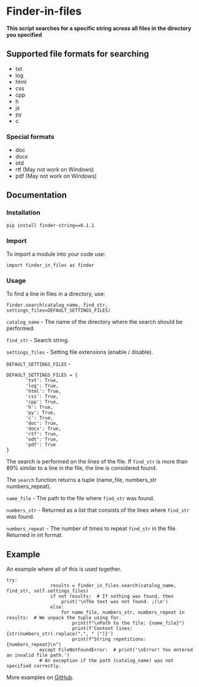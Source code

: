 # Finder-in-files
**This script searches for a specific string across all files in the directory you specified**
## Supported file formats for searching
- txt
- log
- html
- css
- cpp
- h
- js
- py
- c
### Special formats
- doc
- docx
- otd
- rtf  (May not work on Windows)
- pdf  (May not work on Windows)

## Documentation

### Installation

```
pip install finder-string==0.1.1
```

### Import
To import a module into your code use:
```
import finder_in_files as finder
```
### Usage
To find a line in files in a directory, use:
```
finder.search(catalog_name, find_str, settings_files=DEFAULT_SETTINGS_FILES)
```
`catalog_name` - The name of the directory where the search should be performed.

`find_str` - Search string.

`settings_files` - Setting file extensions (enable / disable).

`DEFAULT_SETTINGS_FILES` -
 
 ```
DEFAULT_SETTINGS_FILES = {
        'txt': True,
        'log': True,
        'html': True,
        'css': True,
        'cpp': True,
        'h': True,
        'py': True,
        'c': True,
        'doc': True,
        'docx': True,
        'rtf': True,
        'odt': True,
        'pdf': True
}
```
The search is performed on the lines of the file. If `find_str` is more than 89% similar to a line in the file, the line is considered found.

The `search` function returns a tuple (name_file, numbers_str numbers_repeat).

`name_file` - The path to the file where `find_str` was found.

`numbers_str` - Returned as a list that consists of the lines where `find_str` was found.

`numbers_repeat` - The number of times to repeat `find_str` in the file. Returned in int format.

## Example
An example where all of this is used together.

```
try:
                results = finder_in_files.search(catalog_name, find_str, self.settings_files)
                if not results:  # If nothing was found, then
                    print('\nThe text was not found. ;(\n')
                else:
                    for name_file, numbers_str, numbers_repeat in results:  # We unpack the tuple using for.
                        print(f"\nPath to the file: {name_file}")
                        print(f'Content lines: {str(numbers_str).replace(",", " |")}')
                        print(f"String repetitions: {numbers_repeat}\n")
            except FileNotFoundError:  # print('\nError! You entered an invalid file path.')  
            # An exception if the path (catalog_name) was not specified correctly.
```

More examples on [GitHub](https://github.com/vander00/Finder-in-files).